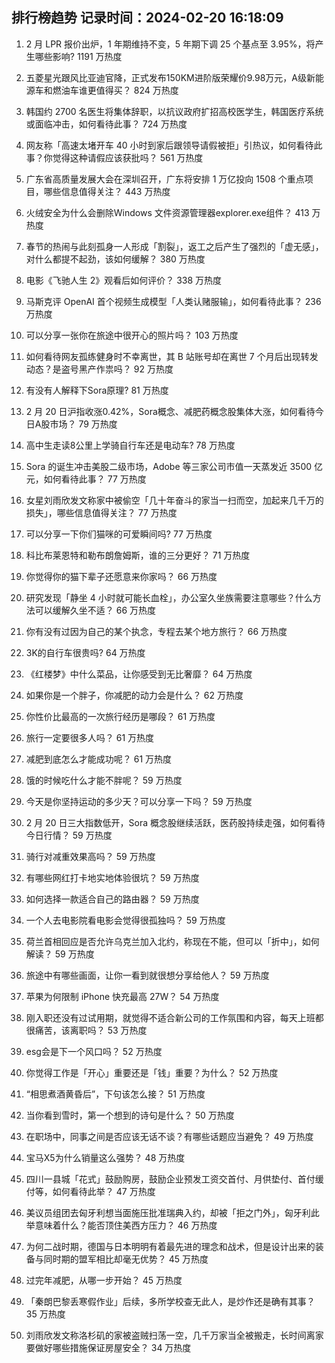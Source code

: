 
## 排行榜趋势 记录时间：2024-02-20 16:18:09
  
  1. 2 月 LPR 报价出炉，1 年期维持不变，5 年期下调 25 个基点至 3.95%，将产生哪些影响? 1191 万热度
    
  2. 五菱星光跟风比亚迪官降，正式发布150KM进阶版荣耀价9.98万元，A级新能源车和燃油车谁更值得买？ 824 万热度
    
  3. 韩国约 2700 名医生将集体辞职，以抗议政府扩招高校医学生，韩国医疗系统或面临冲击，如何看待此事？ 724 万热度
    
  4. 网友称「高速太堵开车 40 小时到家后跟领导请假被拒」引热议，如何看待此事？你觉得这种请假应该获批吗？ 561 万热度
    
  5. 广东省高质量发展大会在深圳召开，广东将安排 1 万亿投向 1508 个重点项目，哪些信息值得关注？ 443 万热度
    
  6. 火绒安全为什么会删除Windows 文件资源管理器explorer.exe组件？ 413 万热度
    
  7. 春节的热闹与此刻孤身一人形成「割裂」，返工之后产生了强烈的「虚无感」，对什么都提不起劲，该如何缓解？ 380 万热度
    
  8. 电影《飞驰人生 2》观看后如何评价？ 338 万热度
    
  9. 马斯克评 OpenAI 首个视频生成模型「人类认赌服输」，如何看待此事？ 236 万热度
    
  10. 可以分享一张你在旅途中很开心的照片吗？ 103 万热度
    
  11. 如何看待网友孤练健身时不幸离世，其 B 站账号却在离世 7 个月后出现转发动态？是盗号黑产作祟吗？ 92 万热度
    
  12. 有没有人解释下Sora原理? 81 万热度
    
  13. 2 月 20 日沪指收涨0.42%，Sora概念、减肥药概念股集体大涨，如何看待今日A股市场？ 79 万热度
    
  14. 高中生走读8公里上学骑自行车还是电动车? 78 万热度
    
  15. Sora 的诞生冲击美股二级市场，Adobe 等三家公司市值一天蒸发近 3500 亿元，如何看待此事？ 77 万热度
    
  16. 女星刘雨欣发文称家中被偷空「几十年奋斗的家当一扫而空，加起来几千万的损失」，哪些信息值得关注？ 77 万热度
    
  17. 可以分享一下你们猫咪的可爱瞬间吗? 77 万热度
    
  18. 科比布莱恩特和勒布朗詹姆斯，谁的三分更好？ 71 万热度
    
  19. 你觉得你的猫下辈子还愿意来你家吗？ 66 万热度
    
  20. 研究发现「静坐 4 小时就可能长血栓」，办公室久坐族需要注意哪些？什么方法可以缓解久坐不适？ 66 万热度
    
  21. 你有没有过因为自己的某个执念，专程去某个地方旅行？ 66 万热度
    
  22. 3K的自行车很贵吗? 64 万热度
    
  23. 《红楼梦》中什么菜品，让你感受到无比奢靡？ 64 万热度
    
  24. 如果你是一个胖子，你减肥的动力会是什么？ 62 万热度
    
  25. 你性价比最高的一次旅行经历是哪段？ 61 万热度
    
  26. 旅行一定要很多人吗？ 61 万热度
    
  27. 减肥到底怎么才能成功呢？ 61 万热度
    
  28. 饿的时候吃什么才能不胖呢？ 59 万热度
    
  29. 今天是你坚持运动的多少天？可以分享一下吗？ 59 万热度
    
  30. 2 月 20 日三大指数低开，Sora 概念股继续活跃，医药股持续走强，如何看待今日行情？ 59 万热度
    
  31. 骑行对减重效果高吗？ 59 万热度
    
  32. 有哪些网红打卡地实地体验很坑？ 59 万热度
    
  33. 如何选择一款适合自己的路由器？ 59 万热度
    
  34. 一个人去电影院看电影会觉得很孤独吗？ 59 万热度
    
  35. 荷兰首相回应是否允许乌克兰加入北约，称现在不能，但可以「折中」，如何解读？ 59 万热度
    
  36. 旅途中有哪些画面，让你一看到就很想分享给他人？ 59 万热度
    
  37. 苹果为何限制 iPhone 快充最高 27W？ 54 万热度
    
  38. 刚入职还没有过试用期，就觉得不适合新公司的工作氛围和内容，每天上班都很痛苦，该离职吗？ 53 万热度
    
  39. esg会是下一个风口吗？ 52 万热度
    
  40. 你觉得工作是「开心」重要还是「钱」重要？为什么？ 52 万热度
    
  41. “相思煮酒黄昏后”，下句该怎么接？ 51 万热度
    
  42. 当你看到雪时，第一个想到的诗句是什么？ 50 万热度
    
  43. 在职场中，同事之间是否应该无话不谈？有哪些话题应当避免？ 49 万热度
    
  44. 宝马X5为什么销量这么强势？ 48 万热度
    
  45. 四川一县城「花式」鼓励购房，鼓励企业预发工资交首付、月供垫付、首付缓付等，如何看待此举？ 47 万热度
    
  46. 美议员组团去匈牙利想当面施压批准瑞典入约，却被「拒之门外」，匈牙利此举意味着什么？能否顶住美西方压力？ 46 万热度
    
  47. 为何二战时期，德国与日本明明有着最先进的理念和战术，但是设计出来的装备与同时期的盟军相比却毫无优势？ 45 万热度
    
  48. 过完年减肥，从哪一步开始？ 45 万热度
    
  49. 「秦朗巴黎丢寒假作业」后续，多所学校查无此人，是炒作还是确有其事？ 35 万热度
    
  50. 刘雨欣发文称洛杉矶的家被盗贼扫荡一空，几千万家当全被搬走，长时间离家要做好哪些措施保证房屋安全？ 34 万热度
    